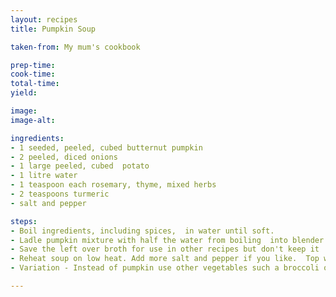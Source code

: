 ```yaml
---
layout: recipes
title: Pumpkin Soup

taken-from: My mum's cookbook

prep-time:
cook-time:
total-time:
yield:

image:
image-alt:

ingredients:
- 1 seeded, peeled, cubed butternut pumpkin
- 2 peeled, diced onions
- 1 large peeled, cubed  potato
- 1 litre water
- 1 teaspoon each rosemary, thyme, mixed herbs
- 2 teaspoons turmeric
- salt and pepper

steps:
- Boil ingredients, including spices,  in water until soft.
- Ladle pumpkin mixture with half the water from boiling  into blender and blend until smooth an all ingredients are integrated. If you want a thinner soup add more of the pumpkin broth.
- Save the left over broth for use in other recipes but don't keep it  more than a week.
- Reheat soup on low heat. Add more salt and pepper if you like.  Top with fresh chopped parsley if you like or a dob of yoghurt/cream/sour cream. 
- Variation - Instead of pumpkin use other vegetables such a broccoli or cauliflower. Use 1/2 litre water but after blending add 1 can of coconut milk for a creamier

---
```


